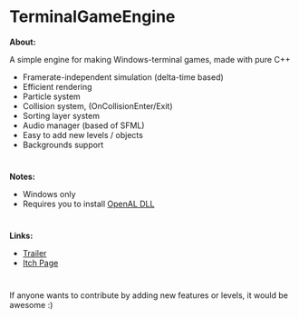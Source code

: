 # TerminalGameEngine
<b>About:</b>

A simple engine for making Windows-terminal games, made with pure C++
- Framerate-independent simulation (delta-time based)
- Efficient rendering
- Particle system
- Collision system, (OnCollisionEnter/Exit)
- Sorting layer system
- Audio manager (based of SFML)
- Easy to add new levels / objects
- Backgrounds support

#
<b>Notes:</b>
- Windows only
- Requires you to install [OpenAL DLL](https://www.openal.org/downloads/)

#
<b>Links:</b>

- [Trailer](https://www.youtube.com/watch?v=gEkphmxIJFs&ab_channel=Nicol%C3%B2Bertoli)
- [Itch Page](https://nicobertoli.itch.io/)

#
If anyone wants to contribute by adding new features or levels, it would be awesome :)
